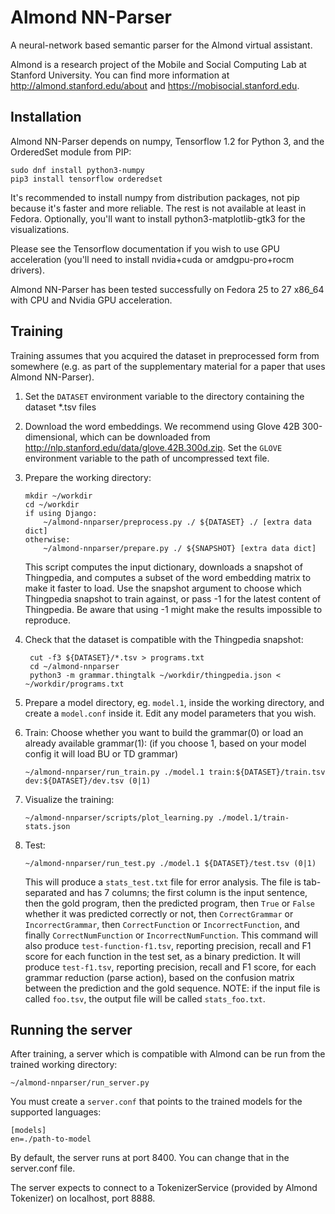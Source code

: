 # Almond NN-Parser

A neural-network based semantic parser for the Almond
virtual assistant.

Almond is a research project of the Mobile and Social
Computing Lab at Stanford University.  You can find more
information at <http://almond.stanford.edu/about> and
<https://mobisocial.stanford.edu>.

## Installation

Almond NN-Parser depends on numpy, Tensorflow 1.2 for Python 3, and
the OrderedSet module from PIP:

    sudo dnf install python3-numpy
    pip3 install tensorflow orderedset

It's recommended to install numpy from distribution packages, not
pip because it's faster and more reliable. The rest is not available
at least in Fedora.
Optionally, you'll want to install python3-matplotlib-gtk3 for the
visualizations.

Please see the Tensorflow documentation if you wish to use GPU
acceleration (you'll need to install nvidia+cuda or amdgpu-pro+rocm
drivers).

Almond NN-Parser has been tested successfully on Fedora 25 to 27
x86_64 with CPU and Nvidia GPU acceleration.

## Training

Training assumes that you acquired the dataset in preprocessed form
from somewhere (e.g. as part of the supplementary material for a paper
that uses Almond NN-Parser).

1. Set the `DATASET` environment variable to the directory containing
   the dataset *.tsv files
2. Download the word embeddings. We recommend using Glove 42B 300-dimensional,
   which can be downloaded from <http://nlp.stanford.edu/data/glove.42B.300d.zip>.
   Set the `GLOVE` environment variable to the path of uncompressed text file.
3. Prepare the working directory:
    ```
    mkdir ~/workdir
    cd ~/workdir
    if using Django:
        ~/almond-nnparser/preprocess.py ./ ${DATASET} ./ [extra data dict]
    otherwise:
        ~/almond-nnparser/prepare.py ./ ${SNAPSHOT} [extra data dict]
   ```
   This script computes the input dictionary, downloads a snapshot of Thingpedia,
   and computes a subset of the word embedding matrix to make it faster to
   load. Use the snapshot argument to choose which Thingpedia snapshot to train
   against, or pass -1 for the latest content of Thingpedia. Be aware that
   using -1 might make the results impossible to reproduce.
   
4. Check that the dataset is compatible with the Thingpedia snapshot:
   ```
    cut -f3 ${DATASET}/*.tsv > programs.txt
    cd ~/almond-nnparser
    python3 -m grammar.thingtalk ~/workdir/thingpedia.json < ~/workdir/programs.txt
   ```
5. Prepare a model directory, eg. `model.1`, inside the working directory,
   and create a `model.conf` inside it. Edit any model parameters that you
   wish.
6. Train:
    Choose whether you want to build the grammar(0) or load an already available grammar(1):
    (if you choose 1, based on your model config it will load BU or TD grammar)
    ```
    ~/almond-nnparser/run_train.py ./model.1 train:${DATASET}/train.tsv dev:${DATASET}/dev.tsv (0|1)
    ```
7. Visualize the training:
    ```
    ~/almond-nnparser/scripts/plot_learning.py ./model.1/train-stats.json
    ```
8. Test:
    ```
    ~/almond-nnparser/run_test.py ./model.1 ${DATASET}/test.tsv (0|1)
    ```
    
    This will produce a `stats_test.txt` file for error analysis. The file is tab-separated and has 7 columns;
    the first column is the input sentence, then the gold program, then the predicted program, then `True` or `False`
    whether it was predicted correctly or not, then `CorrectGrammar` or `IncorrectGrammar`, then `CorrectFunction` or
    `IncorrectFunction`, and finally `CorrectNumFunction` or `IncorrectNumFunction`.
    This command will also produce `test-function-f1.tsv`, reporting precision, recall and F1 score for each function
    in the test set, as a binary prediction. It will produce `test-f1.tsv`, reporting precision, recall and F1 score,
    for each grammar reduction (parse action), based on the confusion matrix between the prediction and the gold sequence.
    NOTE: if the input file is called `foo.tsv`, the output file will be called `stats_foo.txt`.

## Running the server

After training, a server which is compatible with Almond can be run from the
trained working directory:

    ~/almond-nnparser/run_server.py

You must create a `server.conf` that points to the trained models for the supported languages:
```
[models]
en=./path-to-model
```

By default, the server runs at port 8400. You can change that in the server.conf file.

The server expects to connect to a TokenizerService (provided by Almond Tokenizer) on
localhost, port 8888.
